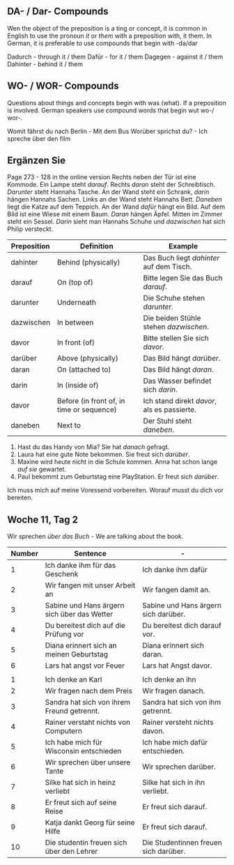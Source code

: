 ## DA- / Dar- Compounds

Wen the object of the preposition is a ting or concept, it is common in English to use the pronoun _it_ or _them_ with a preposition with, it them. In German, it is preferable to use compounds that begin with -da/dar

Dadurch - through it / them
Dafür - for it / them
Dagegen - against it / them
Dahinter - behind it / them

## WO- / WOR- Compounds 

Questions about things and concepts begin with was (what). If a preposition is involved. German speakers use compound words that begin wut wo-/ wor-.

Womit fährst du nach Berlin - Mit dem Bus
Worüber sprichst du? - Ich spreche über den film

## Ergänzen Sie

Page 273 - 128 in the online version
Rechts neben der Tür ist eine Kommode. Ein Lampe steht _darauf_. Rechts _daran_ steht der Schreibtisch. _Darunter_ steht Hannahs Tasche. An der Wand steht ein Schrank, _darin_ hängen Hannahs Sachen. Links an der Wand steht Hannahs Bett. _Daneben_ liegt die Katze auf dem Teppich. An der Wand _dafür_ hängt ein Bild. Auf dem Bild ist eine Wiese mit einem Baum. _Daran_ hängen Äpfel. Mitten im Zimmer steht ein Sessel. _Darin_ sieht man Hannahs Schuhe und _dazwischen_ hat sich Philip versteckt.

| Preposition  | Definition                                  | Example                                    |
|--------------|---------------------------------------------|--------------------------------------------|
| dahinter     | Behind (physically)                        | Das Buch liegt _dahinter_ auf dem Tisch.  |
| darauf       | On (top of)                                 | Bitte legen Sie das Buch _darauf_.        |
| darunter     | Underneath                                  | Die Schuhe stehen _darunter_.             |
| dazwischen  | In between                                  | Die beiden Stühle stehen _dazwischen_.    |
| davor        | In front (of)                               | Bitte stellen Sie sich _davor_.           |
| darüber      | Above (physically)                          | Das Bild hängt _darüber_.                 |
| daran        | On (attached to)                            | Das Bild hängt _daran_.                   |
| darin        | In (inside of)                              | Das Wasser befindet sich _darin_.         |
| davor        | Before (in front of, in time or sequence)  | Ich stand direkt _davor_, als es passierte.|
| daneben      | Next to                                     | Der Stuhl steht _daneben_.                |

1) Hast du das Handy von Mia? Sie hat _danach_ gefragt.
2) Laura hat eine gute Note bekommen. Sie freut sich _darüber_.
3) Maxine wird heute nicht in die Schule kommen. Anna hat schon lange _auf sie_ gewartet.
4) Paul bekommt zum Geburtstag eine PlayStation. Er freut sich _darüber_.

Ich muss mich auf meine Voressend vorbereiten. Worauf musst du dich vor bereiten. 

## Woche 11, Tag 2

Wir sprechen _über das Buch_ - We are talking about the book. 

| Number | Sentence                                    | -                                     |
| ------ | ------------------------------------------- | ------------------------------------- |
| 1      | Ich danke ihm für das Geschenk              | Ich danke ihm dafür                   |
| 2      | Wir fangen mit unser Arbeit an              | Wir fangen damit an.                  |
| 3      | Sabine und Hans ärgern sich über das Wetter | Sabine und Hans ärgern sich darüber.  |
| 4      | Du bereitest dich auf die Prüfung vor       | Du bereitest dich darauf vor.         |
| 5      | Diana erinnert sich an meinen Geburtstag    | Diana erinnert sich daran.<br>        |
| 6      | Lars hat angst vor Feuer                    | Lars hat Angst davor.                 |
|        |                                             |                                       |
| 1      | Ich denke an Karl                           | Ich denke an ihn                      |
| 2      | Wir fragen nach dem Preis                   | Wir fragen danach.                    |
| 3      | Sandra hat sich von ihrem Freund getrennt.  | Sandra hat sich von ihm getrennt.     |
| 4      | Rainer verstaht nichts von Computern        | Rainer versteht nichts davon.         |
| 5      | Ich habe mich für Wisconsin entschieden     | Ich habe mich dafür entschieden.      |
| 6      | Wir sprechen über unsere Tante              | Wir sprechen darüber.                 |
| 7      | Silke hat sich in heinz verliebt            | Silke hat sich in ihn verliebt.       |
| 8      | Er freut sich auf seine Reise               | Er freut sich darauf.                 |
| 9      | Katja dankt Georg für seine Hilfe           | Er freut sich darauf.                 |
| 10     | Die studentin freuen sich über den Lehrer   | Die Studentinnen freuen sich darüber. |
